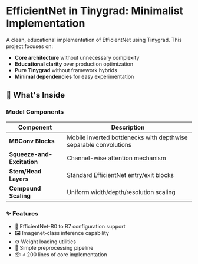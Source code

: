# EfficientNet in Tinygrad: Minimalist Implementation

A clean, educational implementation of EfficientNet using Tinygrad. This project focuses on:

- **Core architecture** without unnecessary complexity  
- **Educational clarity** over production optimization  
- **Pure Tinygrad** without framework hybrids  
- **Minimal dependencies** for easy experimentation  

## 🧩 What's Inside

### Model Components
| Component | Description |
|-----------|-------------|
| **MBConv Blocks** | Mobile inverted bottlenecks with depthwise separable convolutions |
| **Squeeze-and-Excitation** | Channel-wise attention mechanism |
| **Stem/Head Layers** | Standard EfficientNet entry/exit blocks |
| **Compound Scaling** | Uniform width/depth/resolution scaling |

### ✨ Features
- 📐 EfficientNet-B0 to B7 configuration support
- 🖼️ Imagenet-class inference capability
- ⚙️ Weight loading utilities
- 🌱 Simple preprocessing pipeline
- 📦 < 200 lines of core implementation

